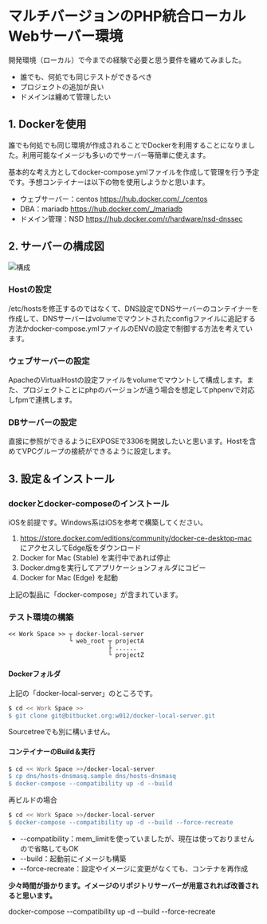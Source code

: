 # マルチバージョンのPHP統合ローカルWebサーバー環境

開発環境（ローカル）で今までの経験で必要と思う要件を纏めてみました。

* 誰でも、何処でも同じテストができるべき
* プロジェクトの追加が良い
* ドメインは纏めて管理したい

## 1. Dockerを使用
誰でも何処でも同じ環境が作成されることでDockerを利用することになりました。利用可能なイメージも多いのでサーバー等簡単に使えます。

基本的な考え方としてdocker-compose.ymlファイルを作成して管理を行う予定です。予想コンテイナーは以下の物を使用しようかと思います。

* ウェブサーバー：centos https://hub.docker.com/_/centos
* DBA：mariadb https://hub.docker.com/_/mariadb
* ドメイン管理：NSD https://hub.docker.com/r/hardware/nsd-dnssec

## 2. サーバーの構成図

![構成](https://k.kakaocdn.net/dn/M4TlA/btqBEAc5OhU/tcTKt3YwWXVvlmsWvcdgk0/img.png "構成")

### Hostの設定
/etc/hostsを修正するのではなくて、DNS設定でDNSサーバーのコンテイナーを作成して、DNSサーバーはvolumeでマウントされたconfigファイルに追記する方法かdocker-compose.ymlファイルのENVの設定で制御する方法を考えています。

### ウェブサーバーの設定
ApacheのVirtualHostの設定ファイルをvolumeでマウントして構成します。また、プロジェクトことにphpのバージョンが違う場合を想定してphpenvで対応しfpmで連携します。

### DBサーバーの設定
直接に参照ができるようにEXPOSEで3306を開放したいと思います。Hostを含めてVPCグループの接続ができるように設定します。

## 3. 設定＆インストール

### dockerとdocker-composeのインストール

iOSを前提です。Windows系はiOSを参考で構築してください。

1. https://store.docker.com/editions/community/docker-ce-desktop-mac にアクセスしてEdge版をダウンロード
2. Docker for Mac (Stable) を実行中であれば停止
3. Docker.dmgを実行してアプリケーションフォルダにコピー
4. Docker for Mac (Edge) を起動

上記の製品に「docker-compose」が含まれています。

### テスト環境の構築
```
<< Work Space >> ┬ docker-local-server
                 └ web_root ┬ projectA
                            ├ ......
                            └ projectZ
```

#### Dockerフォルダ
上記の「docker-local-server」のところです。

```bash
$ cd << Work Space >>
$ git clone git@bitbucket.org:w012/docker-local-server.git
```
Sourcetreeでも別に構いません。

#### コンテイナーのBuild＆実行

```bash
$ cd << Work Space >>/docker-local-server
$ cp dns/hosts-dnsmasq.sample dns/hosts-dnsmasq
$ docker-compose --compatibility up -d --build
```

再ビルドの場合
```bash
$ cd << Work Space >>/docker-local-server
$ docker-compose --compatibility up -d --build --force-recreate
```
* --compatibility：mem_limitを使っていましたが、現在は使っておりませんので省略してもOK
* --build：起動前にイメージも構築
* --force-recreate：設定やイメージに変更がなくても、コンテナを再作成

__少々時間が掛かります。イメージのリポジトリサーバーが用意されれば改善されると思います。__

docker-compose --compatibility up -d --build --force-recreate